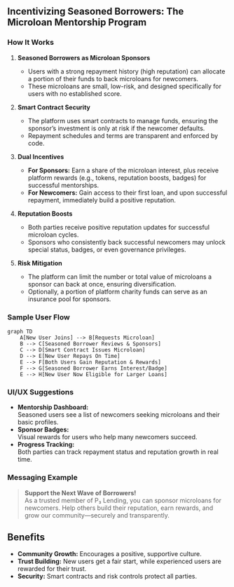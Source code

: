 ## Incentivizing Seasoned Borrowers: The Microloan Mentorship Program

### **How It Works**

1. **Seasoned Borrowers as Microloan Sponsors**
   - Users with a strong repayment history (high reputation) can allocate a portion of their funds to back microloans for newcomers.
   - These microloans are small, low-risk, and designed specifically for users with no established score.

2. **Smart Contract Security**
   - The platform uses smart contracts to manage funds, ensuring the sponsor’s investment is only at risk if the newcomer defaults.
   - Repayment schedules and terms are transparent and enforced by code.

3. **Dual Incentives**
   - **For Sponsors:** Earn a share of the microloan interest, plus receive platform rewards (e.g., tokens, reputation boosts, badges) for successful mentorships.
   - **For Newcomers:** Gain access to their first loan, and upon successful repayment, immediately build a positive reputation.

4. **Reputation Boosts**
   - Both parties receive positive reputation updates for successful microloan cycles.
   - Sponsors who consistently back successful newcomers may unlock special status, badges, or even governance privileges.

5. **Risk Mitigation**
   - The platform can limit the number or total value of microloans a sponsor can back at once, ensuring diversification.
   - Optionally, a portion of platform charity funds can serve as an insurance pool for sponsors.

### **Sample User Flow**

```mermaid
graph TD
    A[New User Joins] --> B[Requests Microloan]
    B --> C[Seasoned Borrower Reviews & Sponsors]
    C --> D[Smart Contract Issues Microloan]
    D --> E[New User Repays On Time]
    E --> F[Both Users Gain Reputation & Rewards]
    F --> G[Seasoned Borrower Earns Interest/Badge]
    E --> H[New User Now Eligible for Larger Loans]
```

### **UI/UX Suggestions**

- **Mentorship Dashboard:**  
  Seasoned users see a list of newcomers seeking microloans and their basic profiles.
- **Sponsor Badges:**  
  Visual rewards for users who help many newcomers succeed.
- **Progress Tracking:**  
  Both parties can track repayment status and reputation growth in real time.

### **Messaging Example**

> **Support the Next Wave of Borrowers!**  
> As a trusted member of P₃ Lending, you can sponsor microloans for newcomers. Help others build their reputation, earn rewards, and grow our community—securely and transparently.

## **Benefits**

- **Community Growth:** Encourages a positive, supportive culture.
- **Trust Building:** New users get a fair start, while experienced users are rewarded for their trust.
- **Security:** Smart contracts and risk controls protect all parties.
